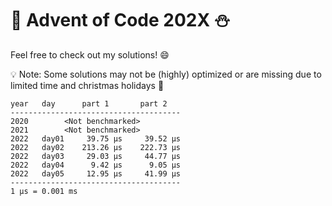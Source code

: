 # :christmas_tree: Advent of Code 202X :snowman:

Feel free to check out my solutions! :smile:

:bulb: Note: Some solutions may not be (highly) optimized or are missing due to limited time and christmas holidays :santa:

```
year   day      part 1       part 2
--------------------------------------
2020        <Not benchmarked>
2021        <Not benchmarked>
2022   day01     39.75 μs     39.52 μs
2022   day02    213.26 μs    222.73 μs
2022   day03     29.03 μs     44.77 μs
2022   day04      9.42 μs      9.05 μs
2022   day05     12.95 μs     41.99 μs
--------------------------------------
1 μs = 0.001 ms
```
